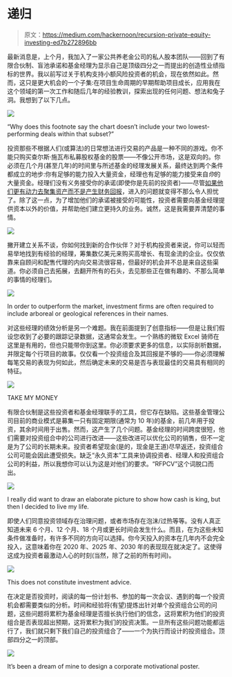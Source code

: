 # 递归

> 原文：<https://medium.com/hackernoon/recursion-private-equity-investing-ed7b272896bb>

最新消息是，上个月，我加入了一家公共养老金公司的私人股本团队——回到了有限合伙制、盲池承诺和基金经理为显示自己是顶级四分之一而提出的创造性业绩指标的世界。我以前写过关于机构支持小额风险投资者的机会，现在依然如此。然而，这只是更大机会的一个子集:在项目生命周期的早期帮助项目成长，应用我在这个领域的第一次工作和随后几年的经验教训，探索出现的任何问题、想法和兔子洞。我想到了以下几点。

![](img/9ed412c24208fa47427b1460b404751d.png)

“Why does this footnote say the chart doesn’t include your two lowest-performing deals within that subset?”

投资那些不根据人们(或算法)的日常想法进行交易的产品是一种不同的游戏。你不能只购买查尔斯·施瓦布私募股权基金的股票——不像公开市场，这是双向的。你必须在几个月(甚至几年)的时间里与所述基金的经理发展关系，最终达到两个条件都成立的地步:你有足够的能力投入大量资金，经理也有足够的能力接受来自*你*的大量资金。经理们没有义务接受你的承诺(即使你是先前的投资者)——尽管[如果他们更有动力去聚集资产而不是产生财务回报](https://www.institutionalinvestor.com/article/b1505qcy1r36kt/getting-rich-off-the-management-fee)，进入的问题就变得不那么令人担忧了。除了这一点，为了增加他们的承诺被接受的可能性，投资者需要向基金经理提供资本以外的价值，并帮助他们建立更持久的业务。诚然，这是我需要弄清楚的事情。

![](img/f15bb8457a6254fce9fb68337c708dc1.png)

撇开建立关系不谈，你如何找到新的合作伙伴？对于机构投资者来说，你可以轻而易举地找到有经验的经理，筹集数亿美元来购买高增长、有现金流的企业。仅仅依靠来自顾问和配售代理的内向交易流很容易，但最好的机会并不总是来自这些渠道。你必须自己去拓展，去翻开所有的石头，去见那些正在做有趣的、不那么简单的事情的经理们。

![](img/f55317cf47c251dd3d84d13d6a39d465.png)

In order to outperform the market, investment firms are often required to include arboreal or geological references in their names.

对这些经理的绩效分析是另一个难题。我在前面提到了创意指标——但是让我们假设您收到了必要的跟踪记录数据，这通常会发生。一个熟练的微软 Excel 骑师在这里是有用的，但也只能带你到这里。你必须要求更多的信息，以实际剖析数据，并限定每个行项目的故事。仅仅看一个投资组合及其回报是不够的——你必须理解每笔交易的表现为何如此，然后确定未来的交易是否与表现最佳的交易具有相同的特征。

![](img/8bd9a728efb1a4ef00abe14136a1413f.png)

TAKE MY MONEY

有限合伙制是这些投资者和基金经理联手的工具，但它存在缺陷。这些基金管理公司目前的商业模式是募集一只有固定期限(通常为 10 年)的基金，前几年用于投资，其余时间用于出售。然而，这产生了几个问题。基金经理的时间跨度很短，他们需要对投资组合中的公司进行改进——这些改进可以优化公司的销售，但不一定是为了公司的长期未来。投资者希望现金(是的，现金是王道)尽早返还，投资组合公司可能会因此遭受损失。缺乏“永久资本”工具来协调投资者、经理人和投资组合公司的利益，所以我想你可以认为这是对他们的要求。“RFPCV”这个词脱口而出。

![](img/7d5e2a167212344d75ae82155a187f4c.png)

I really did want to draw an elaborate picture to show how cash is king, but then I decided to live my life.

即使人们同意投资领域存在治理问题，或者市场存在泡沫/过热等等。没有人真正知道未来 6 个月、12 个月、18 个月或更长时间会发生什么。而且，在为这些未知条件做准备时，有许多不同的方向可以选择。你今天投入的资本在几年内不会完全投入，这意味着你在 2020 年、2025 年、2030 年的表现现在就决定了。这使得这成为投资者最激动人心的时刻(当然，除了之前的所有时间)。

![](img/dbd02b0c2c6dc1a628b6142e74b48b7f.png)

This does not constitute investment advice.

在决定是否投资时，阅读的每一份计划书、参加的每一次会议、遇到的每一个投资机会都需要类似的分析。时间和经验将(有望)提炼出针对单个投资组合公司的问题，这些问题将累积为基金经理是否擅长执行他们的信念，这将累积为他们的投资组合是否表现超出预期，这将累积为我们的投资决策。一旦所有这些问题功能都运行了，我们就只剩下我们自己的投资组合了——一个为执行而设计的投资组合。顶部四分之一的顶部。

![](img/7f22fe697d591f00c8bbf9c1163cea5c.png)

It’s been a dream of mine to design a corporate motivational poster.